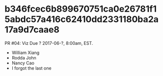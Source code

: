 # b346fcec6b899670751ca0e26781f15abdc57a416c62410dd2331180ba2a17a9d7caae8
PR #04: Viz Due ? 2017-06-?, 8:00am, EST.

* William Xiang
* Rodda John
* Nancy Cao
* I forgot the last one
